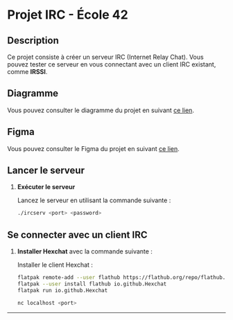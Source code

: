 # Projet IRC - École 42

## Description

Ce projet consiste à créer un serveur IRC (Internet Relay Chat). Vous pouvez tester ce serveur en vous connectant avec un client IRC existant, comme **IRSSI**.

## Diagramme

Vous pouvez consulter le diagramme du projet en suivant [ce lien](https://app.diagrams.net/?src=about#HAytirix%2FIRC%2Fmain%2FDiagramme_IRC.drawio).

## Figma
Vous pouvez consulter le Figma du projet en suivant [ce lien](https://www.figma.com/board/TEviHsREY663xd6BxfD1UQ/ft_irc?node-id=0-1&p=f).

## Lancer le serveur

1. **Exécuter le serveur**

	Lancez le serveur en utilisant la commande suivante :

	```bash
	./ircserv <port> <password>
	```

## Se connecter avec un client IRC

1. **Installer Hexchat** avec la commande suivante :

	Installer le client Hexchat :

	```bash
	flatpak remote-add --user flathub https://flathub.org/repo/flathub.flatpakrepo
 	flatpak --user install flathub io.github.Hexchat
 	flatpak run io.github.Hexchat
	```

 	```bash
	nc localhost <port>
	```

---

